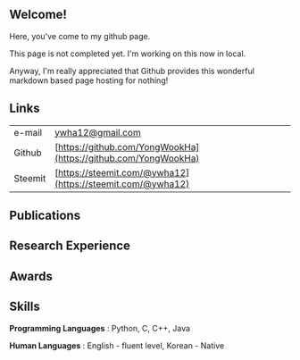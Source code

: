 ## Welcome!

Here, you've come to my github page.

This page is not completed yet. I'm working on this now in local.

Anyway, I'm really appreciated that Github provides this wonderful markdown based page hosting for nothing!


## Links

| | |
|-|-|
| e-mail | ywha12@gmail.com |
| Github | [https://github.com/YongWookHa](https://github.com/YongWookHa) |
| Steemit | [https://steemit.com/@ywha12](https://steemit.com/@ywha12) |

## Publications

## Research Experience

## Awards

## Skills

**Programming Languages** : Python, C, C++, Java

**Human Languages** : English - fluent level, Korean - Native
